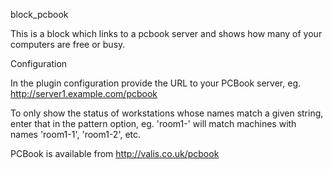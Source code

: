
block_pcbook

This is a block which links to a pcbook server and shows how many of your
computers are free or busy.

Configuration

In the plugin configuration provide the URL to your PCBook server, eg.
http://server1.example.com/pcbook

To only show the status of workstations whose names match a given string,
enter that in the pattern option, eg. 'room1-' will match machines with names
'room1-1', 'room1-2', etc.


PCBook is available from http://valis.co.uk/pcbook

